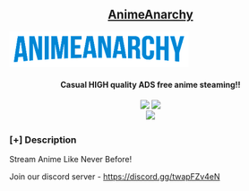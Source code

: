 <h2 align="center"><u>AnimeAnarchy</u></h2>

![Casual HIGH quality ADS free anime steaming!!](Alogo.png)
<h4 align="center"> Casual HIGH quality ADS free anime steaming!! </h4>

<p align="center">
    <img src="https://img.shields.io/github/stars/Jeb0978/AnimeAnarchyWeb?style=for-the-badge&color=orange">
    <img src="https://img.shields.io/github/contributors/Jeb0978/AnimeAnarchyWeb?style=for-the-badge&color=cyan">
<br>
    <img src="https://img.shields.io/badge/Written%20In-Typescript-blue?style=flat-square">
</p>

### [+] Description
Stream Anime Like Never Before!

Join our discord server - 
https://discord.gg/twapFZv4eN
